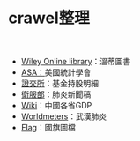 # crawel整理
<br>
<ul>
    <li><a href="https://github.com/ji394python/all_crawler/blob/master/Wiley%20Online%20Library.py">Wiley Online library</a>：溫蒂圖書 </li>
    <li><a href="https://github.com/ji394python/all_crawler/blob/master/%5BASA%5D%E7%BE%8E%E5%9C%8B%E7%B5%B1%E8%A8%88%E5%8D%94%E6%9C%83.py">ASA：</a>美國統計學會
    <li><a href="https://github.com/ji394python/all_crawler/blob/master/%E8%AD%89%E4%BA%A4%E6%89%80%E6%8C%81%E8%82%A1%E6%98%8E%E7%B4%B0.py">證交所</a>：基金持股明細</li>
    <li><a href="https://github.com/ji394python/all_crawler/blob/master/%E8%A1%9B%E7%A6%8F%E9%83%A8%E6%96%B0%E8%81%9E%E7%A8%BF.py">衛服部</a>：肺炎新聞稿</li>
    <li><a href="https://github.com/ji394python/all_crawler/blob/master/Wiki_GDP.py">Wiki</a>：中國各省GDP</li>
    <li><a href="https://github.com/ji394python/all_crawler/blob/master/Worldmeters.py">Worldmeters</a>：武漢肺炎</li>
    <li><a href="https://github.com/ji394python/all_crawler/blob/master/country_flag.py">Flag</a>：國旗圖檔</li>
</ul>
